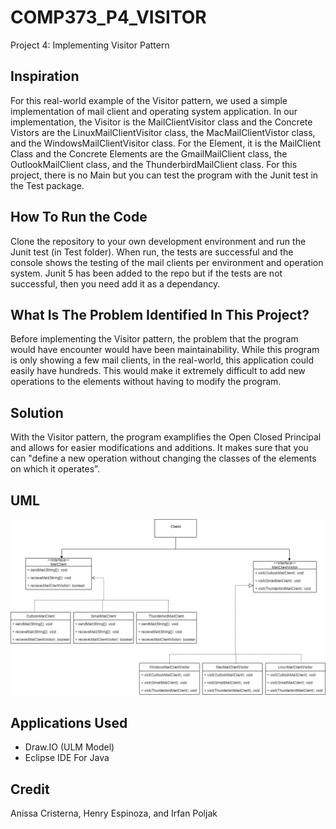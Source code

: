 # COMP373_P4_VISITOR

Project 4: Implementing Visitor Pattern

## Inspiration 

For this real-world example of the Visitor pattern, we used a simple implementation of mail client and operating system application. In our implementation, the Visitor is the MailClientVisitor class and the Concrete Vistors are the LinuxMailClientVisitor class, the MacMailClientVistor class, and the WindowsMailClientVisitor class. For the Element, it is the MailClient Class and the Concrete Elements are the GmailMailClient class, the OutlookMailClient class, and the ThunderbirdMailClient class. For this project, there is no Main but you can test the program with the Junit test in the Test package.

## How To Run the Code

Clone the repository to your own development environment and run the Junit test (in Test folder). When run, the tests are successful and the console shows the testing of the mail clients per environment and operation system. Junit 5 has been added to the repo but if the tests are not successful, then you need add it as a dependancy. 

## What Is The Problem Identified In This Project? 

Before implementing the Visitor pattern, the problem that the program would have encounter would have been maintainability. While this program is only showing a few mail clients, in the real-world, this application could easily have hundreds. This would make it extremely difficult to add new operations to the elements without having to modify the program. 

## Solution

With the Visitor pattern, the program examplifies the Open Closed Principal and allows for easier modifications and additions. It makes sure that you can "define a new operation without changing the classes of the elements on which it operates”.

## UML
![](Visitor.png)

## Applications Used 

* Draw.IO (ULM Model)
* Eclipse IDE For Java 

## Credit 

Anissa Cristerna,
Henry Espinoza, and
Irfan Poljak
